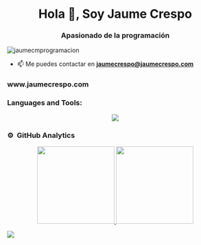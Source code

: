 <h1 align="center">Hola 👋, Soy Jaume Crespo</h1>
<h3 align="center">Apasionado de la programación</h3>



<p align="left"> <img src="https://komarev.com/ghpvc/?username=jaumecmprogramacion&label=Profile%20views&color=0e75b6&style=flat" alt="jaumecmprogramacion" /> </p>

- 📫 Me puedes contactar en **jaumecrespo@jaumecrespo.com**

<h3 align="left"> www.jaumecrespo.com</h3>
<p align="left">
</p>

<h3 align="left">Languages and Tools:</h3>
<p align="center">
  <a href="https://skillicons.dev">
    <img src="https://skillicons.dev/icons?i=git,kubernetes,docker,c,vim" />
  </a>
</p>




### ⚙️ &nbsp;GitHub Analytics
<p align="center">
<a href="https://github.com/Jaumecmprogramacion">
  <img height="180em" src="https://github-readme-stats-eight-theta.vercel.app/api?username=Jaumecmprogramacion&show_icons=true&theme=algolia&include_all_commits=true&count_private=true"/>
  <img height="180em" src="https://github-readme-stats-eight-theta.vercel.app/api/top-langs/?username=Jaumecmprogramacion&layout=compact&langs_count=8&theme=algolia"/>
</a>
</p>
<a href="https://u8views.com/github/Jaumecmprogramacion"><img src="https://u8views.com/api/v1/github/profiles/178517298/views/day-week-month-total-count.svg"></a>

